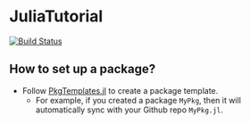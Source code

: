 # JuliaTutorial

[![Build Status](https://github.com/JinraeKim/JuliaTutorial.jl/actions/workflows/CI.yml/badge.svg?branch=main)](https://github.com/JinraeKim/JuliaTutorial.jl/actions/workflows/CI.yml?query=branch%3Amain)

## How to set up a package?
- Follow [PkgTemplates.jl](https://github.com/JuliaCI/PkgTemplates.jl) to create a package template.
    - For example, if you created a package `MyPkg`, then it will automatically sync with your Github repo `MyPkg.jl`.

